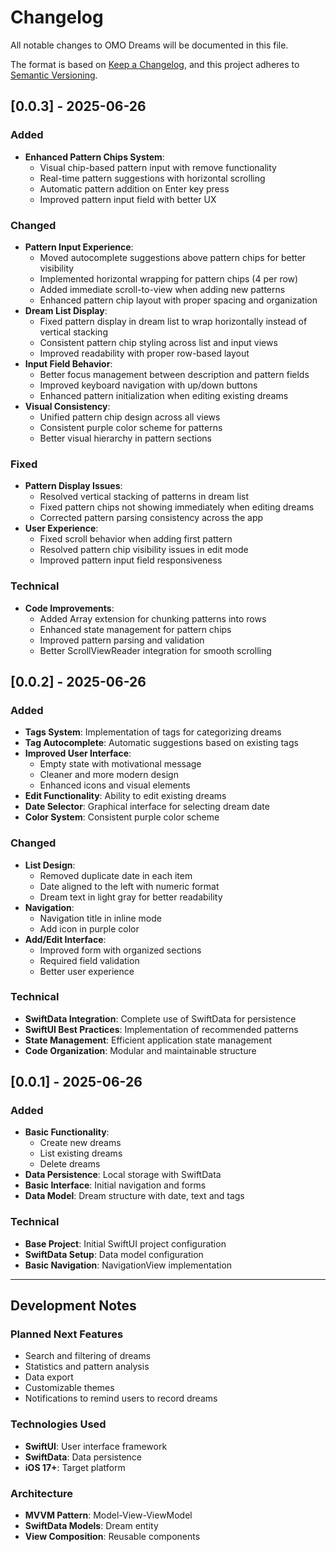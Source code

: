 # Changelog

All notable changes to OMO Dreams will be documented in this file.

The format is based on [Keep a Changelog](https://keepachangelog.com/en/1.0.0/),
and this project adheres to [Semantic Versioning](https://semver.org/spec/v2.0.0.html).

## [0.0.3] - 2025-06-26

### Added
- **Enhanced Pattern Chips System**: 
  - Visual chip-based pattern input with remove functionality
  - Real-time pattern suggestions with horizontal scrolling
  - Automatic pattern addition on Enter key press
  - Improved pattern input field with better UX

### Changed
- **Pattern Input Experience**:
  - Moved autocomplete suggestions above pattern chips for better visibility
  - Implemented horizontal wrapping for pattern chips (4 per row)
  - Added immediate scroll-to-view when adding new patterns
  - Enhanced pattern chip layout with proper spacing and organization
- **Dream List Display**:
  - Fixed pattern display in dream list to wrap horizontally instead of vertical stacking
  - Consistent pattern chip styling across list and input views
  - Improved readability with proper row-based layout
- **Input Field Behavior**:
  - Better focus management between description and pattern fields
  - Improved keyboard navigation with up/down buttons
  - Enhanced pattern initialization when editing existing dreams
- **Visual Consistency**:
  - Unified pattern chip design across all views
  - Consistent purple color scheme for patterns
  - Better visual hierarchy in pattern sections

### Fixed
- **Pattern Display Issues**:
  - Resolved vertical stacking of patterns in dream list
  - Fixed pattern chips not showing immediately when editing dreams
  - Corrected pattern parsing consistency across the app
- **User Experience**:
  - Fixed scroll behavior when adding first pattern
  - Resolved pattern chip visibility issues in edit mode
  - Improved pattern input field responsiveness

### Technical
- **Code Improvements**:
  - Added Array extension for chunking patterns into rows
  - Enhanced state management for pattern chips
  - Improved pattern parsing and validation
  - Better ScrollViewReader integration for smooth scrolling

## [0.0.2] - 2025-06-26

### Added
- **Tags System**: Implementation of tags for categorizing dreams
- **Tag Autocomplete**: Automatic suggestions based on existing tags
- **Improved User Interface**: 
  - Empty state with motivational message
  - Cleaner and more modern design
  - Enhanced icons and visual elements
- **Edit Functionality**: Ability to edit existing dreams
- **Date Selector**: Graphical interface for selecting dream date
- **Color System**: Consistent purple color scheme

### Changed
- **List Design**: 
  - Removed duplicate date in each item
  - Date aligned to the left with numeric format
  - Dream text in light gray for better readability
- **Navigation**: 
  - Navigation title in inline mode
  - Add icon in purple color
- **Add/Edit Interface**:
  - Improved form with organized sections
  - Required field validation
  - Better user experience

### Technical
- **SwiftData Integration**: Complete use of SwiftData for persistence
- **SwiftUI Best Practices**: Implementation of recommended patterns
- **State Management**: Efficient application state management
- **Code Organization**: Modular and maintainable structure

## [0.0.1] - 2025-06-26

### Added
- **Basic Functionality**: 
  - Create new dreams
  - List existing dreams
  - Delete dreams
- **Data Persistence**: Local storage with SwiftData
- **Basic Interface**: Initial navigation and forms
- **Data Model**: Dream structure with date, text and tags

### Technical
- **Base Project**: Initial SwiftUI project configuration
- **SwiftData Setup**: Data model configuration
- **Basic Navigation**: NavigationView implementation

---

## Development Notes

### Planned Next Features
- Search and filtering of dreams
- Statistics and pattern analysis
- Data export
- Customizable themes
- Notifications to remind users to record dreams

### Technologies Used
- **SwiftUI**: User interface framework
- **SwiftData**: Data persistence
- **iOS 17+**: Target platform

### Architecture
- **MVVM Pattern**: Model-View-ViewModel
- **SwiftData Models**: Dream entity
- **View Composition**: Reusable components 